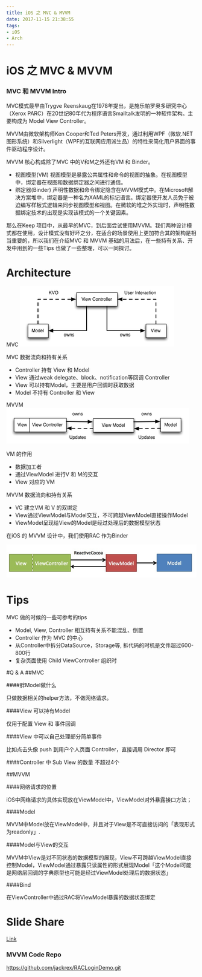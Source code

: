```yaml
---
title: iOS 之 MVC & MVVM
date: 2017-11-15 21:38:55
tags:
- iOS
- Arch
---
```


# iOS 之 MVC & MVVM

### MVC 和 MVVM Intro

MVC模式最早由Trygve Reenskaug在1978年提出，是施乐帕罗奥多研究中心（Xerox PARC）在20世纪80年代为程序语言Smalltalk发明的一种软件架构。主要构成为 Model View Controller。

MVVM由微软架构师Ken Cooper和Ted Peters开发，通过利用WPF（微软.NET图形系统）和Silverlight（WPF的互联网应用派生品）的特性来简化用户界面的事件驱动程序设计。

MVVM 核心构成除了MVC 中的V和M之外还有VM 和 Binder。

- 视图模型(VM)
视图模型是暴露公共属性和命令的视图的抽象。在视图模型中，绑定器在视图和数据绑定器之间进行通信。
- 绑定器(Binder)
声明性数据和命令绑定隐含在MVVM模式中。在Microsoft解决方案堆中，绑定器是一种名为XAML的标记语言。绑定器使开发人员免于被迫编写样板式逻辑来同步视图模型和视图。在微软的堆之外实现时，声明性数据绑定技术的出现是实现该模式的一个关键因素。

那么在Keep 项目中，从最早的MVC，到后面尝试使用MVVM。我们两种设计模式都在使用，设计模式没有好坏之分，在适合的场景使用上更加符合其的架构是相当重要的，所以我们在介绍MVC 和 MVVM 基础的用法后，在一些持有关系、开发中用到的一些Tips 也做了一些整理，可以一同探讨。

# Architecture
MVC
![](../images/mvc1.png)

MVC 数据流向和持有关系

- Controller 持有 View 和 Model
- View 通过weak delegate、block、notification等回调 Controller
- View 可以持有Model，主要是用户回调时获取数据
- Model 不持有 Controller 和 View



MVVM
![](../images/mvvm1.png)

VM 的作用
- 数据加工者
- 通过ViewModel 进行V 和 M的交互
- View 对应的 VM

MVVM 数据流向和持有关系

- VC 建立VM 和 V 的双绑定
- View通过ViewModel与Model交互，不可跨越ViewModel直接操作Model
- ViewModel呈现给View的Model是经过处理后的数据模型状态


在iOS 的 MVVM 设计中，我们使用RAC 作为Binder

![](../images/mvvm2.jpg)




# Tips
MVC 做的时候的一些可参考的tips
- Model, View, Controller 相互持有关系不能混乱、倒置
- Controller 作为 MVC 的中心
- 从Controller中拆分DataSource，Storage等, 拆代码的时机是文件超过600-800行
- 复杂页面使用 Child ViewController 组织时



#Q & A
##MVC

####胖Model做什么

只做数据相关的helper方法，不做网络请求。

####View 可以持有Model

仅用于配置 View 和 事件回调

####View 中可以自己处理部分简单事件

比如点击头像 push 到用户个人页面 Controller，直接调用 Director 即可

####Controller 中 Sub View 的数量
不超过4个

##MVVM

####网络请求的位置

iOS中网络请求的具体实现放在ViewModel中，ViewModel对外暴露接口方法；

####Model

MVVM中Model放在ViewModel中，并且对于View是不可直接访问的「表现形式为readonly」.

####Model与View的交互

MVVM中View是对不同状态的数据模型的展现，View不可跨越ViewModel直接控制Model，ViewModel通过暴露只读属性的形式展现Model「这个Model可能是网络层回调的字典原型也可能是经过ViewModel处理后的数据状态」

####Bind

在ViewController中通过RAC将ViewModel暴露的数据状态绑定



# Slide Share
[Link
](https://docs.google.com/presentation/d/1qsb8sVVGJijKqiwP_owfnzwpYwgzPFW-cvHX2Dotz-M/edit?usp=sharing)

### MVVM Code Repo
[https://github.com/jackrex/RACLoginDemo.git
](https://github.com/jackrex/RACLoginDemo.git)
